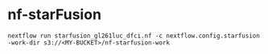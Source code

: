 # nf-starFusion
 
```
nextflow run starfusion_gl261luc_dfci.nf -c nextflow.config.starfusion -work-dir s3://<MY-BUCKET>/nf-starfusion-work
```
